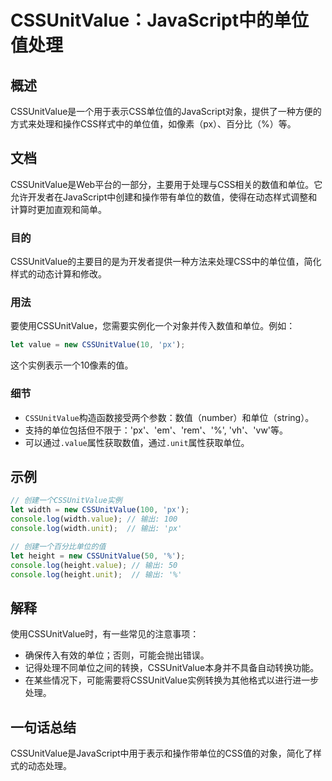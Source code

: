 <!--
Meta Description: # CSSUnitValue：JavaScript中的单位值处理 ## 概述 CSSUnitValue是一个用于表示CSS单位值的JavaScript对象，提供了一种方便的方式来处理和操作CSS样式中的单位值，如像素（px）、百分比（%）等。 ## 文档 CSSUnitValue是Web平台的一部分...
Meta Keywords: cssunitvalue, value, console, log, let
-->

# CSSUnitValue：JavaScript中的单位值处理

## 概述
CSSUnitValue是一个用于表示CSS单位值的JavaScript对象，提供了一种方便的方式来处理和操作CSS样式中的单位值，如像素（px）、百分比（%）等。

## 文档
CSSUnitValue是Web平台的一部分，主要用于处理与CSS相关的数值和单位。它允许开发者在JavaScript中创建和操作带有单位的数值，使得在动态样式调整和计算时更加直观和简单。

### 目的
CSSUnitValue的主要目的是为开发者提供一种方法来处理CSS中的单位值，简化样式的动态计算和修改。

### 用法
要使用CSSUnitValue，您需要实例化一个对象并传入数值和单位。例如：
```javascript
let value = new CSSUnitValue(10, 'px');
```
这个实例表示一个10像素的值。

### 细节
- `CSSUnitValue`构造函数接受两个参数：数值（number）和单位（string）。
- 支持的单位包括但不限于：'px'、'em'、'rem'、'%', 'vh'、'vw'等。
- 可以通过`.value`属性获取数值，通过`.unit`属性获取单位。

## 示例
```javascript
// 创建一个CSSUnitValue实例
let width = new CSSUnitValue(100, 'px');
console.log(width.value); // 输出: 100
console.log(width.unit);  // 输出: 'px'

// 创建一个百分比单位的值
let height = new CSSUnitValue(50, '%');
console.log(height.value); // 输出: 50
console.log(height.unit);  // 输出: '%'
```

## 解释
使用CSSUnitValue时，有一些常见的注意事项：
- 确保传入有效的单位；否则，可能会抛出错误。
- 记得处理不同单位之间的转换，CSSUnitValue本身并不具备自动转换功能。
- 在某些情况下，可能需要将CSSUnitValue实例转换为其他格式以进行进一步处理。

## 一句话总结
CSSUnitValue是JavaScript中用于表示和操作带单位的CSS值的对象，简化了样式的动态处理。